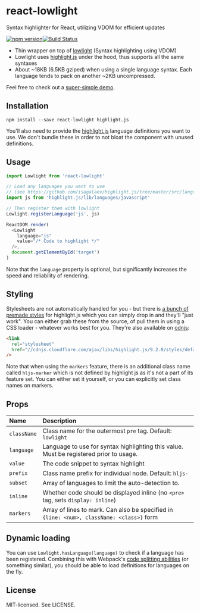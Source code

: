 # react-lowlight

Syntax highlighter for React, utilizing VDOM for efficient updates

[![npm version](http://img.shields.io/npm/v/react-lowlight.svg?style=flat-square)](http://browsenpm.org/package/react-lowlight)[![Build Status](http://img.shields.io/travis/rexxars/react-lowlight/master.svg?style=flat-square)](https://travis-ci.org/rexxars/react-lowlight)

* Thin wrapper on top of [lowlight](https://github.com/wooorm/lowlight) (Syntax highlighting using VDOM)
* Lowlight uses [highlight.js](https://github.com/isagalaev/highlight.js) under the hood, thus supports all the same syntaxes
* About ~18KB (6.5KB gziped) when using a single language syntax. Each language tends to pack on another ~2KB uncompressed.

Feel free to check out a [super-simple demo](http://rexxars.github.io/react-lowlight/).

## Installation

```
npm install --save react-lowlight highlight.js
```

You'll also need to provide the [highlight.js](https://github.com/isagalaev/highlight.js/blob/master/docs/css-classes-reference.rst#language-names-and-aliases) language definitions you want to use. We don't bundle these in order to not bloat the component with unused definitions.

## Usage

```js
import Lowlight from 'react-lowlight'

// Load any languages you want to use
// (see https://github.com/isagalaev/highlight.js/tree/master/src/languages)
import js from 'highlight.js/lib/languages/javascript'

// Then register them with lowlight
Lowlight.registerLanguage('js', js)

ReactDOM.render(
  <Lowlight
    language="js"
    value="/* Code to highlight */"
  />,
  document.getElementById('target')
)
```

Note that the `language` property is optional, but significantly increases the speed and reliability of rendering.

## Styling

Stylesheets are not automatically handled for you - but there is [a bunch of premade styles](https://github.com/isagalaev/highlight.js/tree/master/src/styles) for highlight.js which you can simply drop in and they'll "just work". You can either grab these from the source, of pull them in using a CSS loader - whatever works best for you. They're also available on [cdnjs](https://cdnjs.com/libraries/highlight.js):

```html
<link
  rel="stylesheet"
  href="//cdnjs.cloudflare.com/ajax/libs/highlight.js/9.2.0/styles/default.min.css"
/>
```

Note that when using the `markers` feature, there is an additional class name called `hljs-marker` which is not defined by highlight js as it's not a part of its feature set. You can either set it yourself, or you can explicitly set class names on markers.

## Props

| Name        | Description                                                                               |
|:------------|:------------------------------------------------------------------------------------------|
| `className` | Class name for the outermost `pre` tag. Default: `lowlight`                               |
| `language`  | Language to use for syntax highlighting this value. Must be registered prior to usage.    |
| `value`     | The code snippet to syntax highlight                                                      |
| `prefix`    | Class name prefix for individual node. Default: `hljs-`                                   |
| `subset`    | Array of languages to limit the auto-detection to.                                        |
| `inline`    | Whether code should be displayed inline (no `<pre>` tag, sets `display: inline`)          |
| `markers`   | Array of lines to mark. Can also be specified in `{line: <num>, className: <class>}` form |

## Dynamic loading

You can use `Lowlight.hasLanguage(language)` to check if a language has been registered. Combining this with Webpack's [code splitting abilities](https://webpack.github.io/docs/code-splitting.html) (or something similar), you should be able to load definitions for languages on the fly.

## License

MIT-licensed. See LICENSE.
